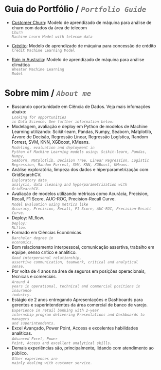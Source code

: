 # Guia do Portfólio / <code style="color : gray">_Portfolio Guide_</code>
- [Customer Churn](https://github.com/felipesola/customer_churn): Modelo de aprendizado de máquina para análise de churn com dados da área de telecom <br />
  <code style="color : gray">_Churn Machine Learn Model with telecom data_</code>

- [Crédito](https://github.com/felipesola/credit): Modelo de aprendizado de máquina para concessão de crédito <br />
  <code style="color : gray">Credit Machine Learning Model</code>

- [Rain in Australia](https://github.com/felipesola/wAUS): Modelo de aprendizado de máquina para análise climática <br />
  <code style="color : gray">Wheater Machine Learning Model</code>

# Sobre mim / <code style="color : gray">_About me_</code>
-	Buscando oportunidade em Ciência de Dados. Veja mais infomações abaixo:<br />
  <code style="color : gray">_Looking for opportunities in Data Science. See further information below:_</code>
-	Modelagem, avaliação e deploy em Python de modelos de Machine Learning utilizando: Scikit-learn, Pandas, Numpy, Seaborn, Matplotlib, Árvore de Decisão, Regressão Linear, Regressão Logística, Random Forrest, SVM, KNN, XGBoost, KMeans. <br />
  <code style="color : gray">_Modeling, evaluation and deployment in Python of Machine Learning models using: Scikit-learn, Pandas, Numpy, Seaborn, Matplotlib, Decision Tree, Linear Regression, Logistic Regression, Random Forrest, SVM, KNN, XGBoost, KMeans._</code>
-	Análise exploratória, limpeza dos dados e hiperparametrização com GridSearchCV. <br />
  <code style="color : gray">_Exploratory data analysis, data cleaning and hyperparametrization with GridSearchCV._</code>
-	Avaliação de modelos utilizando métricas como Acurácia, Precision, Recall, F1 Score, AUC-ROC, Precision-Recall Curve.  <br />
  <code style="color : gray">_Model Evaluation using metrics like Accuracy, Precision, Recall, F1 Score, AUC-ROC, Precision-Recall Curve._</code>
-	Deploy: MLflow. <br />
  <code style="color : gray">_Deploy: MLflow._</code>
-	Formado em Ciências Econômicas. <br />
  <code style="color : gray">_Barchelor degree in economics._</code>
-	Bom relacionamento interpessoal, comunicação assertiva, trabalho em equipe, senso crítico e analítico. <br />
  <code style="color : gray">_Good interpersonal relationship, assertive communication, teamwork, critical and analytical sense._</code>
-	Por volta de 4 anos na área de seguros em posições operacionais, técnicas e comerciais. <br />
  <code style="color : gray">_Around 4 years in operational, technical and commercial positions in insurance industry._</code>
-	Estágio de 2 anos entregando Apresentações e Dashboards para gerentes e superintendentes da área comercial de banco de varejo. <br />
  <code style="color : gray">_Experience in retail banking with 2-year internship program delivering Presentations and Dashboards to managers and superintendents._</code>
- Excel Avançado, Power Point, Access e excelentes habilidades analíticas. <br />
  <code style="color : gray">_Advanced Excel, Power Point, Access and excellent analytical skills._</code>
-	Demais experiências são, principalmente, lidando com atendimento ao público. <br />
  <code style="color : gray">_Other experiences are mainly dealing with customer service._</code>

